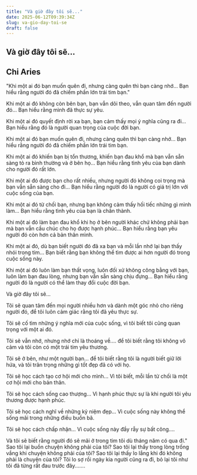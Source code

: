 ```yaml
---
title: "Và giờ đây tôi sẽ..."
date: 2025-06-12T09:39:34Z
slug: va-gio-day-toi-se
draft: false
---
```


## Và giờ đây tôi sẽ...

## Chi Aries

"Khi một ai đó bạn muốn quên đi, nhưng càng quên thì bạn càng nhớ... Bạn hiểu rằng người đó đã chiếm phần lớn trái tim bạn."

Khi một ai đó không còn bên bạn, bạn vẫn dõi theo, vẫn quan tâm đến người đó... Bạn hiểu rằng mình đã thực sự yêu.

Khi một ai đó quyết định rời xa bạn, bạn cảm thấy mọi ý nghĩa cũng ra đi... Bạn hiểu rằng đó là người quan trọng của cuộc đời bạn.

Khi một ai đó bạn muốn quên đi, nhưng càng quên thì bạn càng nhớ... Bạn hiểu rằng người đó đã chiếm phần lớn trái tim bạn.

Khi một ai đó khiến bạn bị tổn thương, khiến bạn đau khổ mà bạn vẫn sẵn sàng tỏ ra bình thường và ở bên họ... Bạn hiểu rằng tình yêu của bạn dành cho người đó rất lớn.

Khi một ai đó được bạn cho rất nhiều, nhưng người đó không coi trọng mà bạn vẫn sẵn sàng cho đi... Bạn hiểu rằng người đó là người có giá trị lớn với cuộc sống của bạn.

Khi một ai đó từ chối bạn, nhưng bạn không cảm thấy hối tiếc những gì mình làm... Bạn hiểu rằng tình yêu của bạn là chân thành.

Khi một ai đó làm bạn đau khổ khi họ ở bên người khác chứ không phải bạn mà bạn vẫn cầu chúc cho họ được hạnh phúc... Bạn hiểu rằng bạn yêu người đó còn hơn cả bản thân mình.

Khi một ai đó, dù bạn biết người đó đã xa bạn và mỗi lần nhớ lại bạn thấy nhói trong tim... Bạn biết rằng bạn không thể tìm được ai hơn người đó trong cuộc sống này.

Khi một ai đó luôn làm bạn thất vọng, luôn đối xử không công bằng với bạn, luôn làm bạn đau lòng, nhưng bạn vẫn sẵn sàng chịu đựng… Bạn hiểu rằng người đó là người có thể làm thay đổi cuộc đời bạn.

Và giờ đây tôi sẽ...

Tôi sẽ quan tâm đến mọi người nhiều hơn và dành một góc nhỏ cho riêng người đó, để tôi luôn cảm giác rằng tôi đã yêu thực sự.

Tôi sẽ cố tìm những ý nghĩa mới của cuộc sống, vì tôi biết tôi cũng quan trọng với một ai đó.

Tôi sẽ vẫn nhớ, nhưng nhớ chỉ là thoáng về.... để tôi biết rằng tôi không vô cảm và tôi còn có một trái tim yêu thương.

Tôi sẽ ở bên, như một người bạn... để tôi biết rằng tôi là người biết giữ lời hứa, và tôi trân trọng những gì tốt đẹp đã có với họ.

Tôi sẽ học cách tạo cơ hội mới cho mình... Vì tôi biết, mỗi lần từ chối là một cơ hội mới cho bản thân.

Tôi sẽ học cách sống cao thượng... Vì hạnh phúc thực sự là khi người tôi yêu thương được hạnh phúc.

Tôi sẽ học cách nghĩ về những kỷ niệm đẹp... Vì cuộc sống này không thể sống mãi trong những điều buồn bã.

Tôi sẽ học cách chấp nhận... Vì cuộc sống này đầy rẫy sự bất công....

Và tôi sẽ biết rằng người đó sẽ mãi ở trong tim tôi dù tháng năm có qua đi."
Sao tôi lại buồn chuyện không phải của tôi? Sao tôi lại thấy trong lòng trống vắng khi chuyện không phải của tôi? Sao tôi lại thấy lo lắng khi đó không phải là chuyện của tôi? Tôi lo sợ rồi ngày kia người cũng ra đi, bỏ lại tôi như tôi đã từng rất đau trước đây.......